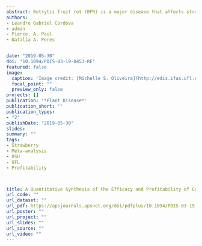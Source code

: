 ```yaml
---
abstract: Botrytis fruit rot (BFR) is a major disease that affects strawberry production in Florida and worldwide. BFR management relies on frequent fungicide applications. A meta-analysis was conducted on the outcomes from nine field trials to evaluate the efficacy and profitability of conventional and biological fungicides compared to a non-treated control (NTC). All trials were conducted in Florida between the 2005_06 and 2016_17 growing seasons. Fungicide treatments were applied weekly and plots were harvested twice a week for yield and BFR incidence quantification. Treatments were grouped into four categories= NTC, multi_site only (‘Thiram’), ‘Standard’ (captan alternated with fludioxonil + cyprodinil), and ‘Bacillus’. Following primary analyses, a random effects network meta_analytical model was fitted to estimate the mean yield and BFR incidence responses for each treatment group and to compare means between pairs of groups. The ‘Thiram’ and the ‘Standard’ treatment groups increased yield by 378.8 and 502.2 kg/ha/week, respectively, compared to the NTC. The yield difference between ‘Bacillus’ and NTC was not statistically significant. Besides increasing yield, ‘Thiram’ and ‘Standard’ also reduced BFR incidence by approximately 10 percentage points compared to the NTC. The mean yield responses and among_study variability from the meta_analysis were used to estimate the probability of a given yield response in a new future trial. The ‘Standard’ and ‘Thiram’ treatment groups showed higher estimated probabilities of increasing yield and resulting in a profitable return on application investments than the ‘Bacillus’ group of treatments. The results from this study provide growers with information that will aid their decision_making process regarding BFR management.
authors:
- Leandro Gabriel Cordova
- admin
- Pierce. A. Paul
- Natalia A. Peres


date: "2019-05-30"
doi: "10.1094/PDIS-03-19-0453-RE"
featured: false
image:
  caption: 'Image credit: [Michelle S. Oliveira](http://edis.ifas.ufl.edu/LyraEDISServlet?command=getImageDetail&image_soid=FIGURE%204&document_soid=PP152&document_version=79797)'
  focal_point: ""
  preview_only: false
projects: []
publication: '*Plant Disease*'
publication_short: ""
publication_types:
- "2"
publishDate: "2019-05-30"
slides: 
summary: ""
tags:
- Strawberry
- Meta-analysis
- OSU
- UFL
- Profitability



title: A Quantitative Synthesis of the Efficacy and Profitability of Conventional and Biological Fungicides for Botrytis Fruit Rot Management on Strawberry in Florida
url_code: ""
url_dataset: ""
url_pdf: https://apsjournals.apsnet.org/doi/pdfplus/10.1094/PDIS-03-19-0453-RE
url_poster: ""
url_project: ""
url_slides: ""
url_source: ""
url_video: ""
---
```


